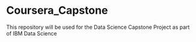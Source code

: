 # Coursera_Capstone
This repository will be used for the Data Science Capstone Project as part of IBM Data Science 
